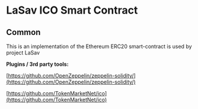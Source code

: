 # LaSav ICO Smart Contract

## Common

This is an implementation of the Ethereum ERC20 smart-contract is used by project LaSav

<b>Plugins / 3rd party tools:</b>

[https://github.com/OpenZeppelin/zeppelin-solidity/](https://github.com/OpenZeppelin/zeppelin-solidity/)

[https://github.com/TokenMarketNet/ico](https://github.com/TokenMarketNet/ico)